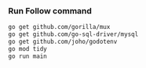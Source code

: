 ### Run Follow command

````bash
go get github.com/gorilla/mux
go get github.com/go-sql-driver/mysql
go get github.com/joho/godotenv
go mod tidy
go run main
````